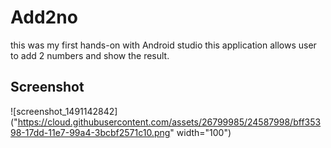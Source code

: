 # Add2no
this was my first hands-on with Android studio
this application allows user to add 2 numbers and show the result.
## Screenshot
![screenshot_1491142842]("https://cloud.githubusercontent.com/assets/26799985/24587998/bff35398-17dd-11e7-99a4-3bcbf2571c10.png" width="100")
